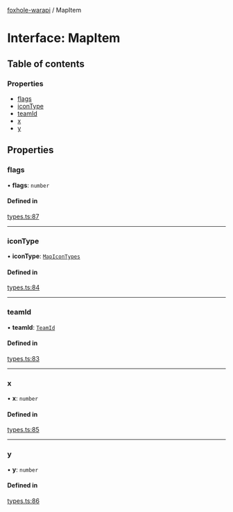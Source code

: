 [foxhole-warapi](../README.md) / MapItem

# Interface: MapItem

## Table of contents

### Properties

- [flags](MapItem.md#flags)
- [iconType](MapItem.md#icontype)
- [teamId](MapItem.md#teamid)
- [x](MapItem.md#x)
- [y](MapItem.md#y)

## Properties

### flags

• **flags**: `number`

#### Defined in

[types.ts:87](https://github.com/art0rz/foxhole-warapi/blob/a29aebc/src/types.ts#L87)

___

### iconType

• **iconType**: [`MapIconTypes`](../enums/MapIconTypes.md)

#### Defined in

[types.ts:84](https://github.com/art0rz/foxhole-warapi/blob/a29aebc/src/types.ts#L84)

___

### teamId

• **teamId**: [`TeamId`](../README.md#teamid)

#### Defined in

[types.ts:83](https://github.com/art0rz/foxhole-warapi/blob/a29aebc/src/types.ts#L83)

___

### x

• **x**: `number`

#### Defined in

[types.ts:85](https://github.com/art0rz/foxhole-warapi/blob/a29aebc/src/types.ts#L85)

___

### y

• **y**: `number`

#### Defined in

[types.ts:86](https://github.com/art0rz/foxhole-warapi/blob/a29aebc/src/types.ts#L86)
